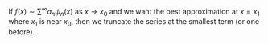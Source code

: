 If $f(x)\sim \sum^\infty a_{n}\psi_{n}(x)$ as $x\to x_{0}$ 
and we want the best approximation at $x=x_{1}$ where $x_{1}$ is near $x_{0}$, 
then we truncate the series at the smallest term (or one before). 